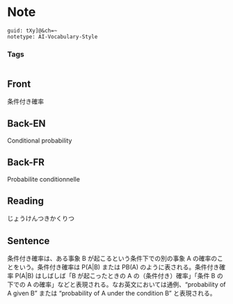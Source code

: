 # Note
```
guid: tXy]@&ch=~
notetype: AI-Vocabulary-Style
```

### Tags
```
```

## Front
条件付き確率

## Back-EN
Conditional probability

## Back-FR
Probabilite conditionnelle

## Reading
じょうけんつきかくりつ

## Sentence
条件付き確率は、ある事象 B が起こるという条件下での別の事象 A の確率のことをいう。条件付き確率は P(A|B) または PB(A) のように表される。条件付き確率 P(A|B) はしばしば「B が起こったときの A の（条件付き）確率」「条件 B の下での A の確率」などと表現される。なお英文においては通例、“probability of A given B” または “probability of A under the condition B” と表現される。
